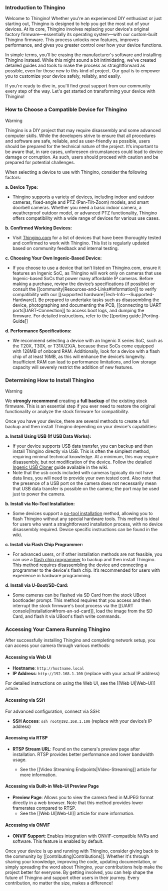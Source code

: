 ### Introduction to Thingino

Welcome to Thingino! Whether you're an experienced DIY enthusiast or just starting out, Thingino is designed to help you get the most out of your devices. At its core, Thingino involves replacing your device's original factory firmware—essentially its operating system—with our custom-built Thingino firmware. This process unlocks new features, improves performance, and gives you greater control over how your device functions.

In simple terms, you'll be erasing the manufacturer's software and installing Thingino instead. While this might sound a bit intimidating, we've created detailed guides and tools to make the process as straightforward as possible, even for those new to this kind of project. Our goal is to empower you to customize your device safely, reliably, and easily.

If you're ready to dive in, you'll find great support from our community every step of the way. Let's get started on transforming your device with Thingino!

### How to Choose a Compatible Device for Thingino

> [!WARNING]
> Thingino is a DIY project that may require disassembly and some advanced computer skills. While the developers strive to ensure that all procedures and software are safe, reliable, and as user-friendly as possible, users should be prepared for the technical nature of the project. It’s important to be aware that, in rare cases, unforeseen circumstances could lead to device damage or corruption. As such, users should proceed with caution and be prepared for potential challenges.

When selecting a device to use with Thingino, consider the following factors:

**a. Device Type:**  
   - Thingino supports a variety of devices, including indoor and outdoor cameras, fixed-angle and PTZ (Pan-Tilt-Zoom) models, and smart doorbell cameras. Whether you need a basic indoor camera, a weatherproof outdoor model, or advanced PTZ functionality, Thingino offers compatibility with a wide range of devices for various use cases.

**b. Confirmed Working Devices:**
   - Visit [Thingino.com](https://thingino.com) for a list of devices that have been thoroughly tested and confirmed to work with Thingino. This list is regularly updated based on community feedback and internal testing.

**c. Choosing Your Own Ingenic-Based Device:**
   - If you choose to use a device that isn’t listed on Thingino.com, ensure it features an Ingenic SoC, as Thingino will work only on cameras that use Ingenic-based SoCs that power many affordable IP cameras. Before making a purchase, review the device’s specifications (if possible) or consult the [[community|Resources-and-Links#information]] to verify compatibility with our [[supported hardware|Tech-Info-‐-Supported-Hardware]]. Be prepared to undertake tasks such as disassembling the device, photographing and documenting the PCB, [[connecting to UART ports|UART-Connection]] to access boot logs, and dumping the firmware. For detailed instructions, refer to the [[porting guide.|Porting-Guide]]

**d. Performance Specifications:**
   - We recommend selecting a device with an Ingenic X series SoC, such as the T20X, T30X, or T31X/ZX/A, because these SoCs come equipped with 128MB of onboard RAM. Additionally, look for a device with a flash chip of at least 16MB, as this will enhance the device’s longevity. Insufficient RAM can lead to performance limitations, and low storage capacity will severely restrict the addition of new features.

### Determining How to Install Thingino

> [!WARNING]  
> We **strongly recommend** creating a **full backup** of the existing stock firmware. This is an essential step if you ever need to restore the original functionality or analyze the stock firmware for compatibility.

Once you have your device, there are several methods to create a full backup and then install Thingino depending on your device's capabilities:

**a. Install Using USB (If USB Data Works):**
   - If your device supports USB data transfer, you can backup and then install Thingino directly via USB. This is often the simplest method, requiring minimal technical knowledge. At a minimum, this may require disassembly, but not modification of the device. Follow the detailed [Ingenic USB Cloner](https://github.com/themactep/thingino-firmware/wiki/Ingenic-USB-Cloner) guide available in the wiki. 
   - Note that the usb cords included with cameras typically do not have data lines, you will need to provide your own tested cord. Also note that the presence of a USB port on the camera does not necessarily mean that USB data transfer is possible on the camera; the port may be used just to power the camera.

**b. Install via No-Tool Installation:**
   - Some devices support a [no-tool installation](https://github.com/themactep/thingino-firmware/wiki/No-Tool-Installation) method, allowing you to flash Thingino without any special hardware tools. This method is ideal for users who want a straightforward installation process, with no device disassembly required. Device specific instructions can be found in the wiki.

**c. Install via Flash Chip Programmer:**
   - For advanced users, or if other installation methods are not feasible, you can use a [flash chip programmer](https://github.com/themactep/wiki/blob/master/hacking/ch341a-programmer.md) to backup and then install Thingino. This method requires disassembling the device and connecting a programmer to the device's flash chip. It’s recommended for users with experience in hardware programming.

**d. Install via U-Boot/SD-Card:**
   - Some cameras can be flashed via SD Card from the stock UBoot bootloader prompt.  This method requires that you access and then
    interrupt the stock firmware's boot process via the [[UART console|Installation#from-an-sd-card]], load the image from the SD Card, and
    flash it via UBoot's flash write commands.

### Accessing Your Camera Running Thingino

After successfully installing Thingino and completing network setup, you can access your camera through various methods:

#### Accessing via Web UI

- **Hostname**: `http://hostname.local`
- **IP Address**: `http://192.168.1.100` (replace with your actual IP address)

For detailed instructions on using the Web UI, see the [[Web UI|Web-UI]] article.

#### Accessing via SSH

For advanced configuration, connect via SSH:
- **SSH Access**: `ssh root@192.168.1.100` (replace with your device’s IP address)

#### Accessing via RTSP

- **RTSP Stream URL**: Found on the camera's preview page after installation. RTSP provides better performance and lower bandwidth usage. 
 
  - See the [[Video Streaming Endpoints|Video-Streaming]] article for more information.

#### Accessing via Built-in Web-UI Preview Page

- **Preview Page**: Allows you to view the camera feed in MJPEG format directly in a web browser. Note that this method provides lower framerates compared to RTSP.
  - See the [[Web UI|Web-UI]] article for more information.

#### Accessing via ONVIF

- **ONVIF Support**: Enables integration with ONVIF-compatible NVRs and software. This feature is enabled by default.

Once your device is up and running with Thingino, consider giving back to the community by [[contributing|Contributions]]. Whether it's through sharing your knowledge, improving the code, updating documentation, or simply spreading the word about Thingino, your contributions help make the project better for everyone. By getting involved, you can help shape the future of Thingino and support other users in their journey. Every contribution, no matter the size, makes a difference!